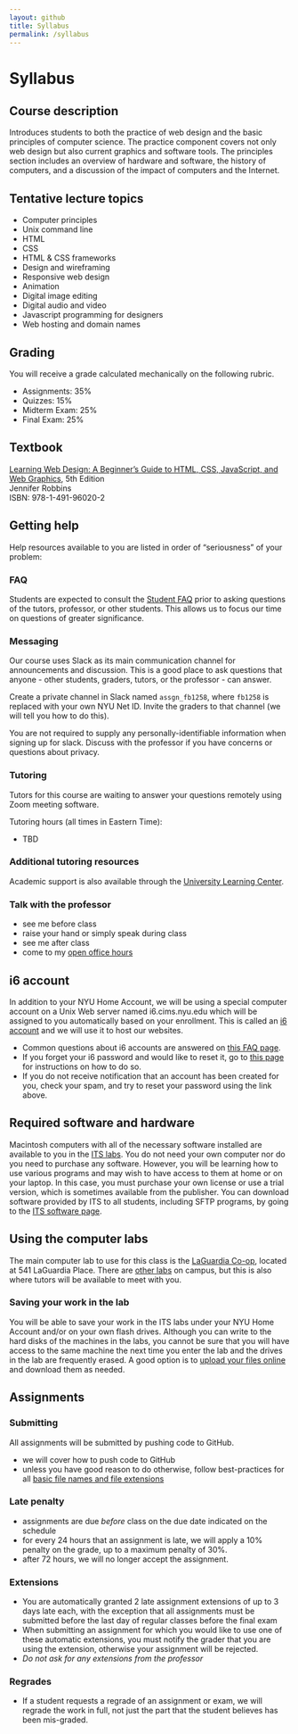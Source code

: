 ```yaml
---
layout: github
title: Syllabus
permalink: /syllabus
---
```


# Syllabus

## Course description

Introduces students to both the practice of web design and the basic principles of computer science. The practice component covers not only web design but also current graphics and software tools. The principles section includes an overview of hardware and software, the history of computers, and a discussion of the impact of computers and the Internet.

## Tentative lecture topics

- Computer principles
- Unix command line
- HTML
- CSS
- HTML & CSS frameworks
- Design and wireframing
- Responsive web design
- Animation
- Digital image editing
- Digital audio and video
- Javascript programming for designers
- Web hosting and domain names

## Grading

You will receive a grade calculated mechanically on the following rubric.

- Assignments: 35%
- Quizzes: 15%
- Midterm Exam: 25%
- Final Exam: 25%

## Textbook

[Learning Web Design: A Beginner’s Guide to HTML, CSS, JavaScript, and Web Graphics](http://shop.oreilly.com/product/0636920051626.do), 5th Edition<br />
Jennifer Robbins<br />
ISBN: 978-1-491-96020-2<br />

## Getting help

Help resources available to you are listed in order of “seriousness” of your problem:

### FAQ

Students are expected to consult the [Student FAQ](https://knowledge.kitchen/University_Student_Etiquette_Frequently_Asked_Questions) prior to asking questions of the tutors, professor, or other students. This allows us to focus our time on questions of greater significance.

### Messaging

Our course uses Slack as its main communication channel for announcements and discussion. This is a good place to ask questions that anyone - other students, graders, tutors, or the professor - can answer.

Create a private channel in Slack named `assgn_fb1258`, where `fb1258` is replaced with your own NYU Net ID. Invite the graders to that channel (we will tell you how to do this).

You are not required to supply any personally-identifiable information when signing up for slack. Discuss with the professor if you have concerns or questions about privacy.

### Tutoring

Tutors for this course are waiting to answer your questions remotely using Zoom meeting software.

Tutoring hours (all times in Eastern Time):

- TBD

### Additional tutoring resources

Academic support is also available through the [University Learning Center](http://www.nyu.edu/ulc).

### Talk with the professor

- see me before class
- raise your hand or simply speak during class
- see me after class
- come to my [open office hours](https://knowledge.kitchen/Amos_Bloomberg#Contact_Info)

## i6 account

In addition to your NYU Home Account, we will be using a special computer account on a Unix Web server named i6.cims.nyu.edu which will be assigned to you automatically based on your enrollment. This is called an [i6 account](http://cims.nyu.edu/webapps/content/systems/resources/i6) and we will use it to host our websites.

- Common questions about i6 accounts are answered on [this FAQ page](https://cims.nyu.edu/webapps/content/systems/resources/i6/faq).
- If you forget your i6 password and would like to reset it, go to [this page](https://cims.nyu.edu/webapps/content/systems/resources/i6/resetpassword) for instructions on how to do so.
- If you do not receive notification that an account has been created for you, check your spam, and try to reset your password using the link above.

## Required software and hardware

Macintosh computers with all of the necessary software installed are available to you in the [ITS labs](http://www.nyu.edu/its/labs/). You do not need your own computer nor do you need to purchase any software. However, you will be learning how to use various programs and may wish to have access to them at home or on your laptop. In this case, you must purchase your own license or use a trial version, which is sometimes available from the publisher. You can download software provided by ITS to all students, including SFTP programs, by going to the [ITS software page](https://www.nyu.edu/its/software/).

## Using the computer labs

The main computer lab to use for this class is the [LaGuardia Co-op](http://www.nyu.edu/life/information-technology/locations-and-facilities/student-technology-centers/laguardia-co-op.html), located at 541 LaGuardia Place. There are [other labs](http://www.nyu.edu/its/labs/) on campus, but this is also where tutors will be available to meet with you.

### Saving your work in the lab

You will be able to save your work in the ITS labs under your NYU Home Account and/or on your own flash drives. Although you can write to the hard disks of the machines in the labs, you cannot be sure that you will have access to the same machine the next time you enter the lab and the drives in the lab are frequently erased. A good option is to [upload your files online](https://knowledge.kitchen/Transfer_files_to_the_i6_web_server) and download them as needed.

## Assignments

### Submitting

All assignments will be submitted by pushing code to GitHub.

- we will cover how to push code to GitHub
- unless you have good reason to do otherwise, follow best-practices for all [basic file names and file extensions](https://knowledge.kitchen/Basic_computer_concepts#File_names)

### Late penalty

- assignments are due _before_ class on the due date indicated on the schedule
- for every 24 hours that an assignment is late, we will apply a 10% penalty on the grade, up to a maximum penalty of 30%.
- after 72 hours, we will no longer accept the assignment.

### Extensions

- You are automatically granted 2 late assignment extensions of up to 3 days late each, with the exception that all assignments must be submitted before the last day of regular classes before the final exam
- When submitting an assignment for which you would like to use one of these automatic extensions, you must notify the grader that you are using the extension, otherwise your assignment will be rejected.
- _Do not ask for any extensions from the professor_

### Regrades

- If a student requests a regrade of an assignment or exam, we will regrade the work in full, not just the part that the student believes has been mis-graded.
